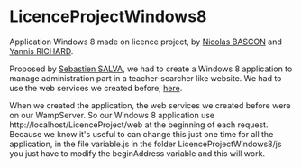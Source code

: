 LicenceProjectWindows8
======================

Application Windows 8 made on licence project, by [Nicolas BASCON](https://github.com/nicobascon) and [Yannis RICHARD](https://github.com/yannisrichard).
 
Proposed by [Sebastien SALVA](http://sebastien.salva.free.fr/), we had to create  a Windows 8 application to manage administration part in a teacher-searcher like website. We had to use the web services we created before, [here](https://github.com/YearDegree2/LicenceProject).

When we created the application, the web services we created before were on our WampServer. So our Windows 8 application use http://localhost/LicenceProject/web at the beginning of each request. Because we know it's useful to can change this just one time for all the application, in the file variable.js in the folder LicenceProjectWindows8/js you just have to modify the beginAddress variable and this will work.
